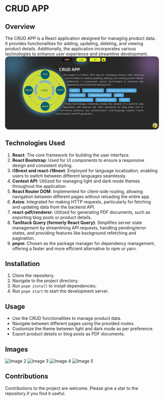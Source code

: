 # CRUD APP

## Overview
The CRUD APP is a React application designed for managing product data. It provides functionalities for adding, updating, deleting, and viewing product details. Additionally, the application incorporates various technologies to enhance user experience and streamline development.
![Image 1](https://github.com/srrobin/e-crud/blob/main/src/assets/1.png)
## Technologies Used
1. **React**: The core framework for building the user interface.
2. **React Bootstrap**: Used for UI components to ensure a responsive design and consistent styling.
3. **i18next and react-i18next**: Employed for language localization, enabling users to switch between different languages seamlessly.
4. **Context API**: Utilized for managing light and dark mode themes throughout the application.
5. **React Router DOM**: Implemented for client-side routing, allowing navigation between different pages without reloading the entire app.
6. **Axios**: Integrated for making HTTP requests, particularly for fetching and updating data from the backend API.
7. **react-pdf/renderer**: Utilized for generating PDF documents, such as exporting blog posts or product details.
8. **TanStack Query (formerly React Query)**: Simplifies server state management by streamlining API requests, handling pending/error states, and providing features like background refetching and pagination.
9. **pnpm**: Chosen as the package manager for dependency management, offering a faster and more efficient alternative to npm or yarn.

## Installation
1. Clone the repository.
2. Navigate to the project directory.
3. Run `pnpm install` to install dependencies.
4. Run `pnpm start` to start the development server.

## Usage
- Use the CRUD functionalities to manage product data.
- Navigate between different pages using the provided routes.
- Customize the theme between light and dark mode as per preference.
- Export product details or blog posts as PDF documents.

## Images

![Image 2](image2.png)
![Image 3](image3.png)
![Image 4](image4.png)
![Image 5](image5.png)

## Contributions
Contributions to the project are welcome. Please give a star to the repository if you find it useful.
